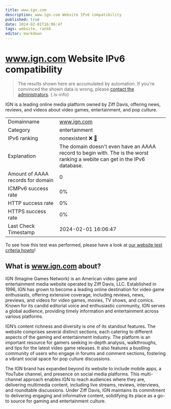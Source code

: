 ```yaml
---
title: www.ign.com
description: www.ign.com Website IPv6 compatibility
published: true
date: 2024-02-01T16:06:47
tags: website, rank6
editor: markdown
---
```


# www.ign.com Website IPv6 compatibility

> The results shown here are accumulated by automation. If you're convinced the shown data is wrong, please [contact the administrators](/howto/chat). 
{.is-info}

IGN is a leading online media platform owned by Ziff Davis, offering news, reviews, and videos about video games, entertainment, and pop culture.


|   |   |
| - | - |
| Domainname | www.ign.com
| Category | entertainment |
| IPv6 ranking | nonexistent :x: [🔗](/howto/ranking) |
| Explanation | The domain doesn't even have an AAAA record to begin with. The is the worst ranking a webite can get in the IPv6 database. |
| Amount of AAAA records for domain | 0 |
| ICMPv6 success rate | 0%|
| HTTP success rate | 0% |
| HTTPS success rate | 0% |
| Last Check Timestamp | 2024-02-01 16:06:47 |

To see how this test was performed, please have a look at [our website test criteria howto](/howto/testcriteria/website)!


## What is www.ign.com about?
IGN (Imagine Games Network) is an American video game and entertainment media website operated by Ziff Davis, LLC. Established in 1996, IGN has grown to become a leading online destination for video game enthusiasts, offering extensive coverage, including reviews, news, previews, and videos for video games, movies, TV shows, and comics. Known for its candid editorial voice and enthusiastic community, IGN serves a global audience, providing timely information and entertainment across various platforms.

IGN’s content richness and diversity is one of its standout features. The website comprises several distinct sections, each catering to different aspects of the gaming and entertainment industry. The platform is an important resource for gamers seeking in-depth analysis, walkthroughs, and tips for the latest video game releases. It also features a bustling community of users who engage in forums and comment sections, fostering a vibrant social space for pop culture discussions.

The IGN brand has expanded beyond its website to include mobile apps, a YouTube channel, and presence on social media platforms. This multi-channel approach enables IGN to reach audiences where they are, delivering multimedia content, including live streams, reviews, interviews, and roundtable discussions. Under Ziff Davis, IGN maintains its commitment to delivering engaging and informative content, solidifying its place as a go-to source for gaming and entertainment culture.


